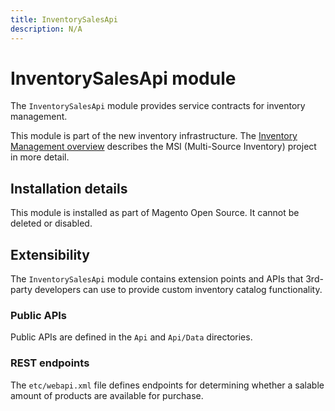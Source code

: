 ```yaml
---
title: InventorySalesApi
description: N/A
---
```


# InventorySalesApi module

The `InventorySalesApi` module provides service contracts for inventory management.

This module is part of the new inventory infrastructure. The
[Inventory Management overview](https://developer.adobe.com/commerce/webapi/rest/inventory/index.html)
describes the MSI (Multi-Source Inventory) project in more detail.

## Installation details

This module is installed as part of Magento Open Source. It cannot be deleted or disabled.

## Extensibility

The `InventorySalesApi` module contains extension points and APIs that 3rd-party developers
can use to provide custom inventory catalog functionality.

### Public APIs

Public APIs are defined in the `Api` and `Api/Data` directories.

### REST endpoints

The `etc/webapi.xml` file defines endpoints for determining whether a salable amount of products are available for purchase.
